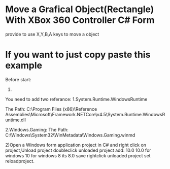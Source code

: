 # Move a Grafical Object(Rectangle) With XBox 360 Controller C# Form
 provide to use X,Y,B,A keys to move a object

<h1>If you want to just copy paste this example</h1>

 

 Before start:

1)
 You need to add two referance:
 1.System.Runtime.WindowsRuntime

The Path:
C:\Program Files (x86)\Reference Assemblies\Microsoft\Framework\.NETCore\v4.5\System.Runtime.WindowsRuntime.dll


 2.Windows.Gaming:
 The Path:
 C:\Windows\System32\WinMetadata\Windows.Gaming.winmd

2)Open a Windows form application project in C# and right click on project,Unload project
doubleclick unloaded project
add:
    <TargetPlatformVersion>10.0</TargetPlatformVersion>
    10.0 for windows 10 
    for windows 8 its 8.0
    save
    rightclick unloaded project
    set reloadproject.

 
